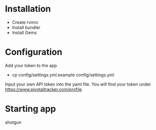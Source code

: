 # Installation

* Create rvmrc
* Install bundler
* Install Gems

# Configuration

Add your token to the app

* cp config/settings.yml.example config/settings.yml

Input your own API token into the yaml file. You will find your token under https://www.pivotaltracker.com/profile

# Starting app

shotgun